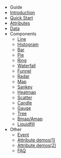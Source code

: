- Guide
 - [Introduction](/en/README)
 - [Quick Start](/en/start)
 - [Attributes](/en/props)
 - [Data](/en/data)
- Components
  - [Line](/en/line)
  - [Histogram](/en/histogram)
  - [Bar](/en/bar)
  - [Pie](/en/pie)
  - [Ring](/en/ring)
  - [Waterfall](/en/waterfall)
  - [Funnel](/en/funnel)
  - [Radar](/en/radar)
  - [Map](/en/map)
  - [Sankey](/en/sankey)
  - [Heatmap](/en/heatmap)
  - [Scatter](/en/scatter)
  - [Candle](/en/candle)
  - [Gauge](/en/gauge)
  - [Tree](/en/tree)
  - [Bmap/Amap](/en/bmap)
  - [Liquidfill](/en/liquidfill)
- Other
  - [Event](/en/event)
  - [Attribute demos(1)](/en/props-demo1)
  - [Attribute demos(2)](/en/props-demo2)
  - [FAQ](/en/skill-demo)
